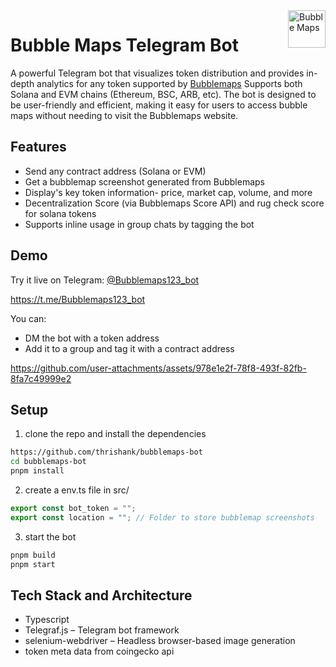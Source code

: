 <a href="https://app.bubblemaps.io">
  <img src="https://app.bubblemaps.io/img/bubblemaps.51902376.svg" alt="Bubble Maps" title="BubbleMaps" align="right" height="60" />
</a>

# Bubble Maps Telegram Bot

A powerful Telegram bot that visualizes token distribution and provides in-depth analytics for any token supported by [Bubblemaps](https://bubblemaps.io) Supports both Solana and EVM chains (Ethereum, BSC, ARB, etc). The bot is designed to be user-friendly and efficient, making it easy for users to access bubble maps without needing to visit the Bubblemaps website.

## Features

- Send any contract address (Solana or EVM)
- Get a bubblemap screenshot generated from Bubblemaps
- Display's key token information- price, market cap, volume, and more
- Decentralization Score (via Bubblemaps Score API) and rug check score for solana tokens
- Supports inline usage in group chats by tagging the bot

## Demo

Try it live on Telegram: [@Bubblemaps123_bot](https://t.me/Bubblemaps123_bot)

<https://t.me/Bubblemaps123_bot>

You can:

- DM the bot with a token address
- Add it to a group and tag it with a contract address

https://github.com/user-attachments/assets/978e1e2f-78f8-493f-82fb-8fa7c49999e2

## Setup

1. clone the repo and install the dependencies

```bash
https://github.com/thrishank/bubblemaps-bot
cd bubblemaps-bot
pnpm install
```

2. create a env.ts file in src/

```typescript
export const bot_token = "";
export const location = ""; // Folder to store bubblemap screenshots
```

3. start the bot

```bash
pnpm build
pnpm start
```

## Tech Stack and Architecture

- Typescript
- Telegraf.js – Telegram bot framework
- selenium-webdriver – Headless browser-based image generation
- token meta data from coingecko api
